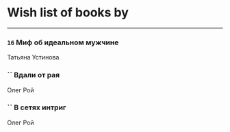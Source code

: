# Wish list of books by [](https://ok.ru/profile/536771522733)
---

### `16` Миф об идеальном мужчине
Татьяна Устинова

### `` Вдали от рая
Олег Рой

### `` В сетях интриг
Олег Рой

